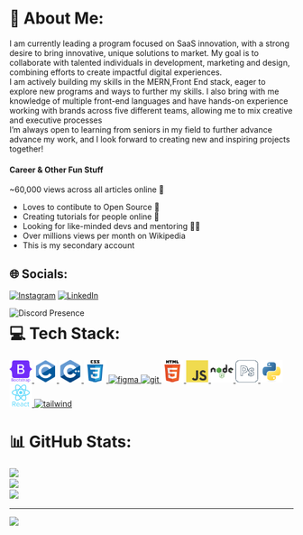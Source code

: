 # 💫 About Me:
I am currently leading a program focused on SaaS innovation, with a strong desire to bring innovative, unique solutions to market. My goal is to collaborate with talented individuals in development, marketing and design, combining efforts to create impactful digital experiences.<br>
I am actively building my skills in the MERN,Front End stack, eager to explore new programs and ways to further my skills. I also bring with me knowledge of multiple front-end languages ​​and have hands-on experience working with brands across five different teams, allowing me to mix creative and executive processes
<br>
I’m always open to learning from seniors in my field to further advance advance my work, and I look forward to creating new and inspiring projects together!
#### Career & Other Fun Stuff

 ~60,000 views across all articles online 👀
- Loves to contibute to Open Source 🔧
- Creating tutorials for people online 🧠
- Looking for like-minded devs and mentoring 👨‍🏫
- Over millions views per month on Wikipedia
- This is my secondary account 

## 🌐 Socials:
[![Instagram](https://img.shields.io/badge/Instagram-%23E4405F.svg?logo=Instagram&logoColor=white)](https://instagram.com/dipeshacademy) [![LinkedIn](https://img.shields.io/badge/LinkedIn-%230077B5.svg?logo=linkedin&logoColor=white)](https://linkedin.com/in/dipeshacademy) 

<a href="https://discord.com/channels/@realdipesh" target="_blank" rel="nofollow">
   <img src="https://ibb.co/KVKJw9K.png" alt="Discord Presence" align="left">
</a>

# 💻 Tech Stack:
<p align="left"> <a href="https://getbootstrap.com" target="_blank" rel="noreferrer"> <img src="https://raw.githubusercontent.com/devicons/devicon/master/icons/bootstrap/bootstrap-plain-wordmark.svg" alt="bootstrap" width="40" height="40"/> </a> <a href="https://www.cprogramming.com/" target="_blank" rel="noreferrer"> <img src="https://raw.githubusercontent.com/devicons/devicon/master/icons/c/c-original.svg" alt="c" width="40" height="40"/> </a> <a href="https://www.w3schools.com/cpp/" target="_blank" rel="noreferrer"> <img src="https://raw.githubusercontent.com/devicons/devicon/master/icons/cplusplus/cplusplus-original.svg" alt="cplusplus" width="40" height="40"/> </a> <a href="https://www.w3schools.com/css/" target="_blank" rel="noreferrer"> <img src="https://raw.githubusercontent.com/devicons/devicon/master/icons/css3/css3-original-wordmark.svg" alt="css3" width="40" height="40"/> </a> <a href="https://www.figma.com/" target="_blank" rel="noreferrer"> <img src="https://www.vectorlogo.zone/logos/figma/figma-icon.svg" alt="figma" width="40" height="40"/> </a> <a href="https://git-scm.com/" target="_blank" rel="noreferrer"> <img src="https://www.vectorlogo.zone/logos/git-scm/git-scm-icon.svg" alt="git" width="40" height="40"/> </a> <a href="https://www.w3.org/html/" target="_blank" rel="noreferrer"> <img src="https://raw.githubusercontent.com/devicons/devicon/master/icons/html5/html5-original-wordmark.svg" alt="html5" width="40" height="40"/> </a> <a href="https://developer.mozilla.org/en-US/docs/Web/JavaScript" target="_blank" rel="noreferrer"> <img src="https://raw.githubusercontent.com/devicons/devicon/master/icons/javascript/javascript-original.svg" alt="javascript" width="40" height="40"/> </a> <a href="https://nodejs.org" target="_blank" rel="noreferrer"> <img src="https://raw.githubusercontent.com/devicons/devicon/master/icons/nodejs/nodejs-original-wordmark.svg" alt="nodejs" width="40" height="40"/> </a> <a href="https://www.photoshop.com/en" target="_blank" rel="noreferrer"> <img src="https://raw.githubusercontent.com/devicons/devicon/master/icons/photoshop/photoshop-line.svg" alt="photoshop" width="40" height="40"/> </a> <a href="https://www.python.org" target="_blank" rel="noreferrer"> <img src="https://raw.githubusercontent.com/devicons/devicon/master/icons/python/python-original.svg" alt="python" width="40" height="40"/> </a> <a href="https://reactjs.org/" target="_blank" rel="noreferrer"> <img src="https://raw.githubusercontent.com/devicons/devicon/master/icons/react/react-original-wordmark.svg" alt="react" width="40" height="40"/> </a> <a href="https://tailwindcss.com/" target="_blank" rel="noreferrer"> <img src="https://www.vectorlogo.zone/logos/tailwindcss/tailwindcss-icon.svg" alt="tailwind" width="40" height="40"/> </a> </p>


# 📊 GitHub Stats:
![](https://github-readme-stats.vercel.app/api?username=dipeshacademy&theme=dark&hide_border=false&include_all_commits=false&count_private=false)<br/>
![](https://github-readme-streak-stats.herokuapp.com/?user=dipeshacademy&theme=dark&hide_border=false)<br/>
![](https://github-readme-stats.vercel.app/api/top-langs/?username=dipeshacademy&theme=dark&hide_border=false&include_all_commits=false&count_private=false&layout=compact)

---
[![](https://visitcount.itsvg.in/api?id=dipeshacademy&icon=0&color=0)](https://visitcount.itsvg.in)
